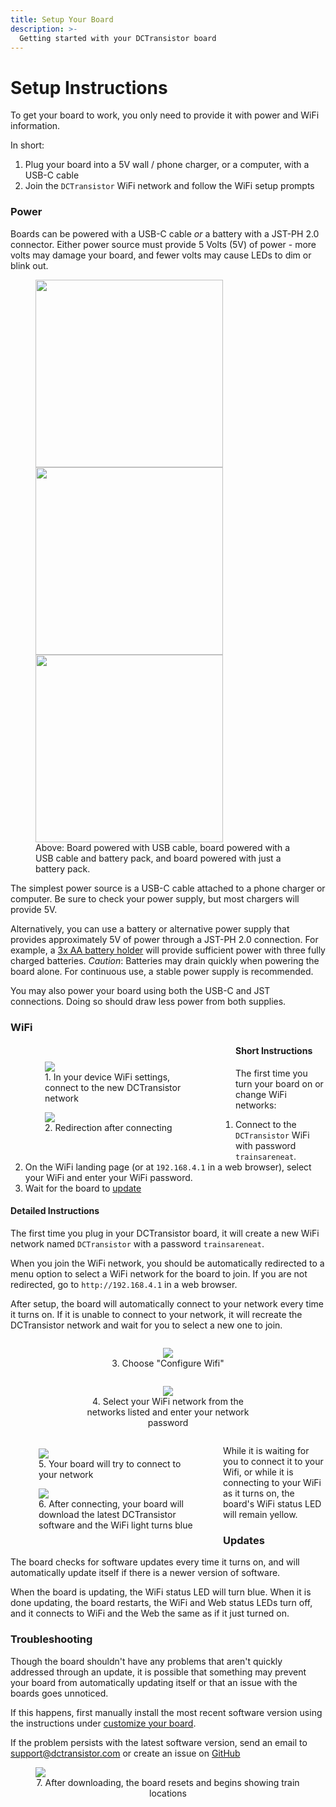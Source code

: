 ```yaml
---
title: Setup Your Board
description: >-
  Getting started with your DCTransistor board
---
```



# Setup Instructions
To get your board to work, you only need to provide it with power and WiFi information. 

In short:
1. Plug your board into a 5V wall / phone charger, or a computer, with a USB-C cable
2. Join the `DCTransistor` WiFi network and follow the WiFi setup prompts

### Power
Boards can be powered with a USB-C cable *or* a battery with a JST-PH 2.0 connector. Either power source must provide 5 Volts (5V) of power - more volts may damage your board, and fewer volts may cause LEDs to dim or blink out.

<figure style="text-algin: center">
  <img src="/images/initial_power.jpg" style="height: 300px; width: 300px;">
  <img src="/images/usb_and_battery_power.jpg" style="height: 300px; width: 300px;">
  <img src="/images/battery_power.jpg" style="height: 300px; width: 300px;">
  <figcaption>Above: Board powered with USB cable, board powered with a USB cable and battery pack, and board powered with just a battery pack.</figcaption>
</figure>

The simplest power source is a USB-C cable attached to a phone charger or computer. Be sure to check your power supply, but most chargers will provide 5V.

Alternatively, you can use a battery or alternative power supply that provides approximately 5V of power through a JST-PH 2.0 connection. For example, a [3x AA battery holder](https://www.adafruit.com/product/4779) will provide sufficient power with three fully charged batteries.
*Caution*: Batteries may drain quickly when powering the board alone. For continuous use, a stable power supply is recommended.

You may also power your board using both the USB-C and JST connections. Doing so should draw less power from both supplies.

### WiFi

<div style="float: left; margin: 15px; width: 330px;">
  <figure>
    <img src="/images/choose_wifi_network.jpg">
    <figcaption>1. In your device WiFi settings, connect to the new DCTransistor network</figcaption>
  </figure>
  <figure>
    <img src="/images/redirection.jpg">
    <figcaption>2. Redirection after connecting</figcaption>
  </figure>
</div>

#### Short Instructions
The first time you turn your board on or change WiFi networks:
1. Connect to the `DCTransistor` WiFi with password `trainsareneat`.
2. On the WiFi landing page (or at `192.168.4.1` in a web browser), select your WiFi and enter your WiFi password.
3. Wait for the board to [update](#troubleshooting)

#### Detailed Instructions

The first time you plug in your DCTransistor board, it will create a new WiFi network named `DCTransistor` with a password `trainsareneat`.

When you join the WiFi network, you should be automatically redirected to a menu option to select a WiFi network for the board to join. If you are not redirected, go to `http://192.168.4.1` in a web browser. 

After setup, the board will automatically connect to your network every time it turns on. If it is unable to connect to your network, it will recreate the DCTransistor network and wait for you to select a new one to join.

<div style="text-align: center">
<figure style="width: 300px; display: inline-block; vertical-align: top">
  <img src="/images/selection_screen.jpg">
  <figcaption>3. Choose "Configure Wifi"</figcaption>
</figure>
<figure style="width: 300px; display: inline-block; vertical-align: top">
  <img src="/images/wifi_info_entered.jpg">
  <figcaption>4. Select your WiFi network from the networks listed and enter your network password</figcaption>
</figure>
</div>

<div style="float: left; margin: 5px; width: 330px;">
  <figure>
  <img src="/images/connecting_waiting.jpg">
  <figcaption>5. Your board will try to connect to your network</figcaption>
  </figure>
  <figure>
  <img src="/images/initial_install.jpg">
  <figcaption>6. After connecting, your board will download the latest DCTransistor software and the WiFi light turns blue</figcaption>
  </figure>
</div>

While it is waiting for you to connect it to your Wifi, or while it is connecting to your WiFi as it turns on, the board's WiFi status LED will remain yellow.

### Updates
The board checks for software updates every time it turns on, and will automatically update itself if there is a newer version of software.

When the board is updating, the WiFi status LED will turn blue. When it is done updating, the board restarts, the WiFi and Web status LEDs turn off, and it connects to WiFi and the Web the same as if it just turned on.


### Troubleshooting
Though the board shouldn't have any problems that aren't quickly addressed through an update, it is possible that something may prevent your board from automatically updating itself or that an issue with the boards goes unnoticed.

If this happens, first manually install the most recent software version using the instructions under [customize your board](/customize/).

If the problem persists with the latest software version, send an email to <a href="mailto:support@dctransistor.com">support@dctransistor.com</a> or create an issue on [GitHub](https://github.com/LArkema/dctransistor-project/issues)

<figure>
  <img src="/images/setup_complete.jpg">
  <figcaption style="text-align: center">7. After downloading, the board resets and begins showing train locations</figcaption>
</figure>